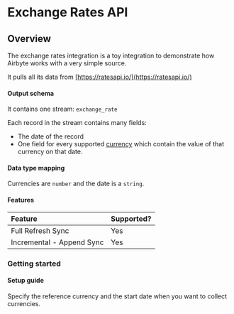 # Exchange Rates API

## Overview

The exchange rates integration is a toy integration to demonstrate how Airbyte works with a very simple source.

It pulls all its data from [https://ratesapi.io/](https://ratesapi.io/)

#### Output schema

It contains one stream: `exchange_rate`

Each record in the stream contains many fields:

* The date of the record
* One field for every supported [currency](https://www.ecb.europa.eu/stats/policy_and_exchange_rates/euro_reference_exchange_rates/html/index.en.html) which contain the value of that currency on that date.

#### Data type mapping

Currencies are `number` and the date is a `string`.

#### Features

| Feature | Supported? |
| :--- | :--- |
| Full Refresh Sync | Yes |
| Incremental - Append Sync | Yes |

### Getting started

#### Setup guide

Specify the reference currency and the start date when you want to collect currencies.

